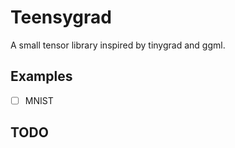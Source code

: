 # Teensygrad

A small tensor library inspired by tinygrad and ggml.

## Examples

- [ ] MNIST

## TODO
